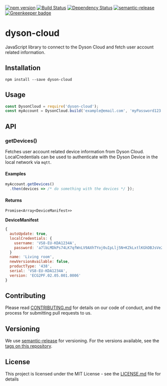 [![npm version](https://badge.fury.io/js/dyson-cloud.svg)](http://badge.fury.io/js/dyson-cloud) [![Build Status](https://travis-ci.org/patrickvaler/dyson-cloud.svg?branch=master)](https://travis-ci.org/patrickvaler/dyson-cloud) [![Dependency Status](https://david-dm.org/patrickvaler/dyson-cloud/status.svg?style=flat)](https://david-dm.org/patrickvaler/dyson-cloud)
[![semantic-release](https://img.shields.io/badge/%20%20%F0%9F%93%A6%F0%9F%9A%80-semantic--release-e10079.svg)](https://github.com/semantic-release/semantic-release) [![Greenkeeper badge](https://badges.greenkeeper.io/patrickvaler/dyson-cloud.svg)](https://greenkeeper.io/)

# dyson-cloud

JavaScript library to connect to the Dyson Cloud and fetch user account related information.

## Installation

```
npm install --save dyson-cloud
```

## Usage

```javascript
const DysonCloud = require('dyson-cloud');
const myAccount = DysonCloud.build('example@email.com', 'myPassword123'); // or new DysonCloud('example@email.com', 'myPassword123');
```

## API

### getDevices()

Fetches user account related device information from Dyson Cloud. LocalCredentials can be used to authenticate with the Dyson Device in the local network via `mqtt`.

#### Examples

```javascript
myAccount.getDevices()
  .then(devices => /* do something with the devices */ });
```

#### Returns

`Promise<Array<DeviceManifest>>`

**DeviceManifest**

```javascript
{
  autoUpdate: true,
  localCredentials: {
    username: 'VS8-EU-KDA1234A',
    password: 'a7lbLMDkPs74LK7qfWnLV9AXhTYoj0uIpLlj5N+KZkLxtlKGhDBJsVe2KgX8UQpyXxXRDuIEShHZWkQe4j000w=='
  }
  name: 'Living room',
  newVersionAvailable: false,
  productType: '438',
  serial: 'VS8-EU-KDA1234A',
  version: 'ECG2PF.02.05.001.0006'
}
```

## Contributing

Please read [CONTRIBUTING.md](CONTRIBUTING.md) for details on our code of conduct, and the process for submitting pull requests to us.

## Versioning

We use [semantic-release](https://github.com/semantic-release/semantic-release) for versioning. For the versions available, see the [tags on this repository](https://github.com/patrickvaler/dyson-cloud/tags).

## License

This project is licensed under the MIT License - see the [LICENSE.md](LICENSE.md) file for details

